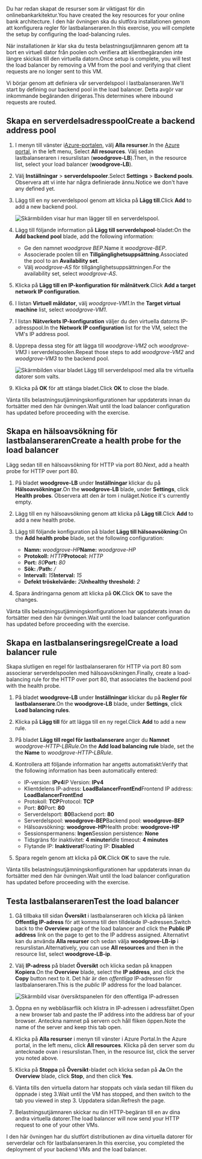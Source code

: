 <span data-ttu-id="75fd3-101">Du har redan skapat de resurser som är viktigast för din onlinebankarkitektur.</span><span class="sxs-lookup"><span data-stu-id="75fd3-101">You have created the key resources for your online bank architecture.</span></span> <span data-ttu-id="75fd3-102">I den här övningen ska du slutföra installationen genom att konfigurera regler för lastbalanseraren.</span><span class="sxs-lookup"><span data-stu-id="75fd3-102">In this exercise, you will complete the setup by configuring the load-balancing rules.</span></span>

<span data-ttu-id="75fd3-103">När installationen är klar ska du testa belastningsutjämnaren genom att ta bort en virtuell dator från poolen och verifiera att klientbegäranden inte längre skickas till den virtuella datorn.</span><span class="sxs-lookup"><span data-stu-id="75fd3-103">Once setup is complete, you will test the load balancer by removing a VM from the pool and verifying that client requests are no longer sent to this VM.</span></span>

<span data-ttu-id="75fd3-104">Vi börjar genom att definiera vår serverdelspool i lastbalanseraren.</span><span class="sxs-lookup"><span data-stu-id="75fd3-104">We'll start by defining our backend pool in the load balancer.</span></span> <span data-ttu-id="75fd3-105">Detta avgör var inkommande begäranden dirigeras.</span><span class="sxs-lookup"><span data-stu-id="75fd3-105">This determines where inbound requests are routed.</span></span>

## <a name="create-a-backend-address-pool"></a><span data-ttu-id="75fd3-106">Skapa en serverdelsadresspool</span><span class="sxs-lookup"><span data-stu-id="75fd3-106">Create a backend address pool</span></span>

1. <span data-ttu-id="75fd3-107">I menyn till vänster i[Azure-portalen](https://portal.azure.com/learn.docs.microsoft.com?azure-portal=true), välj **Alla resurser**.</span><span class="sxs-lookup"><span data-stu-id="75fd3-107">In the [Azure portal](https://portal.azure.com/learn.docs.microsoft.com?azure-portal=true), in the left menu, Select **All resources**.</span></span> <span data-ttu-id="75fd3-108">Välj sedan lastbalanseraren i resurslistan (**woodgrove-LB**).</span><span class="sxs-lookup"><span data-stu-id="75fd3-108">Then, in the resource list, select your load balancer (**woodgrove-LB**).</span></span>

1. <span data-ttu-id="75fd3-109">Välj **Inställningar** > **serverdelspooler**.</span><span class="sxs-lookup"><span data-stu-id="75fd3-109">Select **Settings** > **Backend pools**.</span></span> <span data-ttu-id="75fd3-110">Observera att vi inte har några definierade ännu.</span><span class="sxs-lookup"><span data-stu-id="75fd3-110">Notice we don't have any defined yet.</span></span>

1. <span data-ttu-id="75fd3-111">Lägg till en ny serverdelspool genom att klicka på **Lägg till**.</span><span class="sxs-lookup"><span data-stu-id="75fd3-111">Click **Add** to add a new backend pool.</span></span>

    ![Skärmbilden visar hur man lägger till en serverdelspool.](../media/6-backend-pools.png)

1. <span data-ttu-id="75fd3-113">Lägg till följande information på **Lägg till serverdelspool**-bladet:</span><span class="sxs-lookup"><span data-stu-id="75fd3-113">On the **Add backend pool** blade, add the following information:</span></span>
    - <span data-ttu-id="75fd3-114">Ge den namnet _woodgrove BEP_.</span><span class="sxs-lookup"><span data-stu-id="75fd3-114">Name it _woodgrove-BEP_.</span></span>
    - <span data-ttu-id="75fd3-115">Associerade poolen till en **Tillgänglighetsuppsättning**.</span><span class="sxs-lookup"><span data-stu-id="75fd3-115">Associated the pool to an **Availability set**.</span></span>
    - <span data-ttu-id="75fd3-116">Välj _woodgrove-AS_ för tillgänglighetsuppsättningen.</span><span class="sxs-lookup"><span data-stu-id="75fd3-116">For the availability set, select _woodgrove-AS_.</span></span>

1. <span data-ttu-id="75fd3-117">Klicka på **Lägg till en IP-konfiguration för målnätverk**.</span><span class="sxs-lookup"><span data-stu-id="75fd3-117">Click **Add a target network IP configuration**.</span></span>

1. <span data-ttu-id="75fd3-118">I listan **Virtuell måldator**, välj _woodgrove-VM1_.</span><span class="sxs-lookup"><span data-stu-id="75fd3-118">In the **Target virtual machine** list, select _woodgrove-VM1_.</span></span>

1. <span data-ttu-id="75fd3-119">I listan **Nätverkets IP-konfiguration** väljer du den virtuella datorns IP-adresspool.</span><span class="sxs-lookup"><span data-stu-id="75fd3-119">In the **Network IP configuration** list for the VM, select the VM's IP address pool.</span></span>

1. <span data-ttu-id="75fd3-120">Upprepa dessa steg för att lägga till _woodgrove-VM2_ och _woodgrove-VM3_ i serverdelspoolen.</span><span class="sxs-lookup"><span data-stu-id="75fd3-120">Repeat those steps to add _woodgrove-VM2_ and _woodgrove-VM3_ to the backend pool.</span></span>

    ![Skärmbilden visar bladet Lägg till serverdelspool med alla tre virtuella datorer som valts.](../media/6-add-backend-pool.png)

1. <span data-ttu-id="75fd3-122">Klicka på **OK** för att stänga bladet.</span><span class="sxs-lookup"><span data-stu-id="75fd3-122">Click **OK** to close the blade.</span></span>

<span data-ttu-id="75fd3-123">Vänta tills belastningsutjämningskonfigurationen har uppdaterats innan du fortsätter med den här övningen.</span><span class="sxs-lookup"><span data-stu-id="75fd3-123">Wait until the load balancer configuration has updated before proceeding with the exercise.</span></span>

## <a name="create-a-health-probe-for-the-load-balancer"></a><span data-ttu-id="75fd3-124">Skapa en hälsoavsökning för lastbalanseraren</span><span class="sxs-lookup"><span data-stu-id="75fd3-124">Create a health probe for the load balancer</span></span>

<span data-ttu-id="75fd3-125">Lägg sedan till en hälsoavsökning för HTTP via port 80.</span><span class="sxs-lookup"><span data-stu-id="75fd3-125">Next, add a health probe for HTTP over port 80.</span></span>

1. <span data-ttu-id="75fd3-126">På bladet **woodgrove-LB** under **Inställningar** klickar du på **Hälsoavsökningar**.</span><span class="sxs-lookup"><span data-stu-id="75fd3-126">On the **woodgrove-LB** blade, under **Settings**, click **Health probes**.</span></span> <span data-ttu-id="75fd3-127">Observera att den är tom i nuläget.</span><span class="sxs-lookup"><span data-stu-id="75fd3-127">Notice it's currently empty.</span></span>

1. <span data-ttu-id="75fd3-128">Lägg till en ny hälsoavsökning genom att klicka på **Lägg till**.</span><span class="sxs-lookup"><span data-stu-id="75fd3-128">Click **Add** to add a new health probe.</span></span>

1. <span data-ttu-id="75fd3-129">Lägg till följande konfiguration på bladet **Lägg till hälsoavsökning**:</span><span class="sxs-lookup"><span data-stu-id="75fd3-129">On the **Add health probe** blade, set the following configuration:</span></span>
    - <span data-ttu-id="75fd3-130">**Namn:** _woodgrove-HP_</span><span class="sxs-lookup"><span data-stu-id="75fd3-130">**Name:** _woodgrove-HP_</span></span>
    - <span data-ttu-id="75fd3-131">**Protokoll:** _HTTP_</span><span class="sxs-lookup"><span data-stu-id="75fd3-131">**Protocol:** _HTTP_</span></span>
    - <span data-ttu-id="75fd3-132">**Port:** _80_</span><span class="sxs-lookup"><span data-stu-id="75fd3-132">**Port:** _80_</span></span>
    - <span data-ttu-id="75fd3-133">**Sök:** _/_</span><span class="sxs-lookup"><span data-stu-id="75fd3-133">**Path:** _/_</span></span>
    - <span data-ttu-id="75fd3-134">**Intervall:** _15_</span><span class="sxs-lookup"><span data-stu-id="75fd3-134">**Interval:** _15_</span></span>
    - <span data-ttu-id="75fd3-135">**Defekt tröskelvärde:** _2_</span><span class="sxs-lookup"><span data-stu-id="75fd3-135">**Unhealthy threshold:** _2_</span></span>

1. <span data-ttu-id="75fd3-136">Spara ändringarna genom att klicka på **OK**.</span><span class="sxs-lookup"><span data-stu-id="75fd3-136">Click **OK** to save the changes.</span></span>

<span data-ttu-id="75fd3-137">Vänta tills belastningsutjämningskonfigurationen har uppdaterats innan du fortsätter med den här övningen.</span><span class="sxs-lookup"><span data-stu-id="75fd3-137">Wait until the load balancer configuration has updated before proceeding with the exercise.</span></span>

## <a name="create-a-load-balancer-rule"></a><span data-ttu-id="75fd3-138">Skapa en lastbalanseringsregel</span><span class="sxs-lookup"><span data-stu-id="75fd3-138">Create a load balancer rule</span></span>

<span data-ttu-id="75fd3-139">Skapa slutligen en regel för lastbalanseraren för HTTP via port 80 som associerar serverdelspoolen med hälsoavsökningen.</span><span class="sxs-lookup"><span data-stu-id="75fd3-139">Finally, create a load-balancing rule for the HTTP over port 80, that associates the backend pool with the health probe.</span></span>

1. <span data-ttu-id="75fd3-140">På bladet **woodgrove-LB** under **Inställningar** klickar du på **Regler för lastbalanserare**.</span><span class="sxs-lookup"><span data-stu-id="75fd3-140">On the **woodgrove-LB** blade, under **Settings**, click **Load balancing rules**.</span></span>

1. <span data-ttu-id="75fd3-141">Klicka på **Lägg till** för att lägga till en ny regel.</span><span class="sxs-lookup"><span data-stu-id="75fd3-141">Click **Add** to add a new rule.</span></span>

1. <span data-ttu-id="75fd3-142">På bladet **Lägg till regel för lastbalanserare** anger du **Namnet** _woodgrove-HTTP-LBRule_.</span><span class="sxs-lookup"><span data-stu-id="75fd3-142">On the **Add load balancing rule** blade, set the the **Name** to _woodgrove-HTTP-LBRule_.</span></span>

1. <span data-ttu-id="75fd3-143">Kontrollera att följande information har angetts automatiskt:</span><span class="sxs-lookup"><span data-stu-id="75fd3-143">Verify that the following information has been automatically entered:</span></span>
    - <span data-ttu-id="75fd3-144">IP-version: **IPv4**</span><span class="sxs-lookup"><span data-stu-id="75fd3-144">IP Version: **IPv4**</span></span>
    - <span data-ttu-id="75fd3-145">Klientdelens IP-adress: **LoadBalancerFrontEnd**</span><span class="sxs-lookup"><span data-stu-id="75fd3-145">Frontend IP address: **LoadBalancerFrontEnd**</span></span>
    - <span data-ttu-id="75fd3-146">Protokoll: **TCP**</span><span class="sxs-lookup"><span data-stu-id="75fd3-146">Protocol: **TCP**</span></span>
    - <span data-ttu-id="75fd3-147">Port: **80**</span><span class="sxs-lookup"><span data-stu-id="75fd3-147">Port: **80**</span></span>
    - <span data-ttu-id="75fd3-148">Serverdelsport: **80**</span><span class="sxs-lookup"><span data-stu-id="75fd3-148">Backend port: **80**</span></span>
    - <span data-ttu-id="75fd3-149">Serverdelspool: **woodgrove-BEP**</span><span class="sxs-lookup"><span data-stu-id="75fd3-149">Backend pool: **woodgrove-BEP**</span></span>
    - <span data-ttu-id="75fd3-150">Hälsoavsökning: **woodgrove-HP**</span><span class="sxs-lookup"><span data-stu-id="75fd3-150">Health probe: **woodgrove-HP**</span></span>
    - <span data-ttu-id="75fd3-151">Sessionspermanens: **Ingen**</span><span class="sxs-lookup"><span data-stu-id="75fd3-151">Session persistence: **None**</span></span>
    - <span data-ttu-id="75fd3-152">Tidsgräns för inaktivitet: **4 minuter**</span><span class="sxs-lookup"><span data-stu-id="75fd3-152">Idle timeout: **4 minutes**</span></span>
    - <span data-ttu-id="75fd3-153">Flytande IP: **Inaktiverat**</span><span class="sxs-lookup"><span data-stu-id="75fd3-153">Floating IP: **Disabled**</span></span>

1. <span data-ttu-id="75fd3-154">Spara regeln genom att klicka på **OK**.</span><span class="sxs-lookup"><span data-stu-id="75fd3-154">Click **OK** to save the rule.</span></span>

<span data-ttu-id="75fd3-155">Vänta tills belastningsutjämningskonfigurationen har uppdaterats innan du fortsätter med den här övningen.</span><span class="sxs-lookup"><span data-stu-id="75fd3-155">Wait until the load balancer configuration has updated before proceeding with the exercise.</span></span>

## <a name="test-the-load-balancer"></a><span data-ttu-id="75fd3-156">Testa lastbalanseraren</span><span class="sxs-lookup"><span data-stu-id="75fd3-156">Test the load balancer</span></span>

1. <span data-ttu-id="75fd3-157">Gå tillbaka till sidan **Översikt** i lastbalanseraren och klicka på länken **Offentlig IP-adress** för att komma till den tilldelade IP-adressen.</span><span class="sxs-lookup"><span data-stu-id="75fd3-157">Switch back to the **Overview** page of the load balancer and click the **Public IP address** link on the page to get to the IP address assigned.</span></span> <span data-ttu-id="75fd3-158">Alternativt kan du använda **Alla resurser** och sedan välja **woodgrove-LB-ip** i resurslistan.</span><span class="sxs-lookup"><span data-stu-id="75fd3-158">Alternatively, you can use **All resources** and then in the resource list, select **woodgrove-LB-ip**.</span></span>

1. <span data-ttu-id="75fd3-159">Välj **IP-adress** på bladet **Översikt** och klicka sedan på knappen **Kopiera**.</span><span class="sxs-lookup"><span data-stu-id="75fd3-159">On the **Overview** blade, select the **IP address**, and click the **Copy** button next to it.</span></span> <span data-ttu-id="75fd3-160">Det här är den _offentliga_ IP-adressen för lastbalanseraren.</span><span class="sxs-lookup"><span data-stu-id="75fd3-160">This is the _public_ IP address for the load balancer.</span></span>

    ![Skärmbild visar översiktspanelen för den offentliga IP-adressen](../media/6-public-ip.png)

1. <span data-ttu-id="75fd3-162">Öppna en ny webbläsarflik och klistra in IP-adressen i adressfältet.</span><span class="sxs-lookup"><span data-stu-id="75fd3-162">Open a new browser tab and paste the IP address into the address bar of your browser.</span></span> <span data-ttu-id="75fd3-163">Anteckna namnet på servern och håll fliken öppen.</span><span class="sxs-lookup"><span data-stu-id="75fd3-163">Note the name of the server and keep this tab open.</span></span>

1. <span data-ttu-id="75fd3-164">Klicka på **Alla resurser** i menyn till vänster i Azure Portal.</span><span class="sxs-lookup"><span data-stu-id="75fd3-164">In the Azure portal, in the left menu, click **All resources**.</span></span> <span data-ttu-id="75fd3-165">Klicka på den server som du antecknade ovan i resurslistan.</span><span class="sxs-lookup"><span data-stu-id="75fd3-165">Then, in the resource list, click the server you noted above.</span></span>

1. <span data-ttu-id="75fd3-166">Klicka på **Stoppa** på **Översikt**-bladet och klicka sedan på **Ja**.</span><span class="sxs-lookup"><span data-stu-id="75fd3-166">On the **Overview** blade, click **Stop**, and then click **Yes**.</span></span>

1. <span data-ttu-id="75fd3-167">Vänta tills den virtuella datorn har stoppats och växla sedan till fliken du öppnade i steg 3.</span><span class="sxs-lookup"><span data-stu-id="75fd3-167">Wait until the VM has stopped, and then switch to the tab you viewed in step 3.</span></span> <span data-ttu-id="75fd3-168">Uppdatera sidan.</span><span class="sxs-lookup"><span data-stu-id="75fd3-168">Refresh the page.</span></span>

1. <span data-ttu-id="75fd3-169">Belastningsutjämnaren skickar nu din HTTP-begäran till en av dina andra virtuella datorer.</span><span class="sxs-lookup"><span data-stu-id="75fd3-169">The load balancer will now send your HTTP request to one of your other VMs.</span></span>

<span data-ttu-id="75fd3-170">I den här övningen har du slutfört distributionen av dina virtuella datorer för serverdelar och för lastbalanseraren.</span><span class="sxs-lookup"><span data-stu-id="75fd3-170">In this exercise, you completed the deployment of your backend VMs and the load balancer.</span></span>
